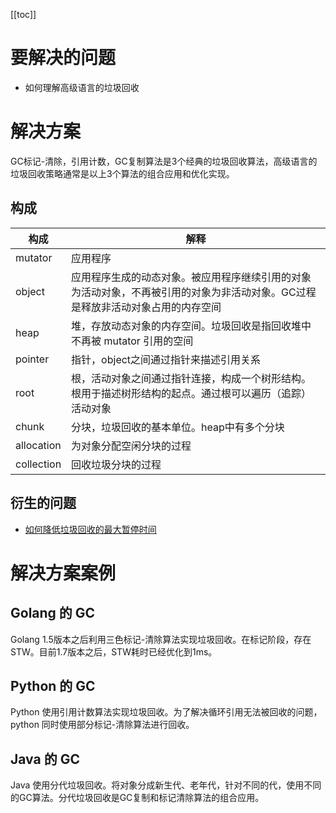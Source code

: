 [[toc]]

# 要解决的问题

* 如何理解高级语言的垃圾回收

# 解决方案

GC标记-清除，引用计数，GC复制算法是3个经典的垃圾回收算法，高级语言的垃圾回收策略通常是以上3个算法的组合应用和优化实现。

## 构成

| 构成 | 解释 |
| --- | --- |
| mutator | 应用程序 |
| object | 应用程序生成的动态对象。被应用程序继续引用的对象为活动对象，不再被引用的对象为非活动对象。GC过程是释放非活动对象占用的内存空间 |
| heap | 堆，存放动态对象的内存空间。垃圾回收是指回收堆中不再被 mutator 引用的空间 |
| pointer | 指针，object之间通过指针来描述引用关系 |
| root | 根，活动对象之间通过指针连接，构成一个树形结构。根用于描述树形结构的起点。通过根可以遍历（追踪）活动对象 |
| chunk | 分块，垃圾回收的基本单位。heap中有多个分块 |
| allocation | 为对象分配空闲分块的过程 |
| collection | 回收垃圾分块的过程 |

## 衍生的问题

* [如何降低垃圾回收的最大暂停时间](reduce-stw-max-time.md)

# 解决方案案例

## Golang 的 GC

Golang 1.5版本之后利用三色标记-清除算法实现垃圾回收。在标记阶段，存在STW。目前1.7版本之后，STW耗时已经优化到1ms。

## Python 的 GC

Python 使用引用计数算法实现垃圾回收。为了解决循环引用无法被回收的问题，python 同时使用部分标记-清除算法进行回收。

## Java 的 GC

Java 使用分代垃圾回收。将对象分成新生代、老年代，针对不同的代，使用不同的GC算法。分代垃圾回收是GC复制和标记清除算法的组合应用。